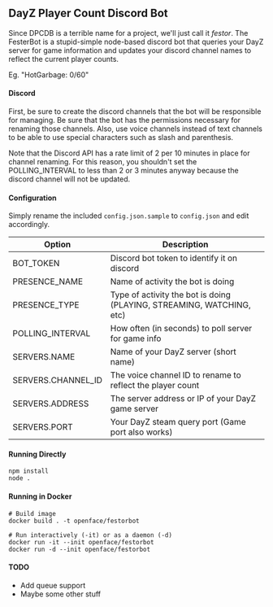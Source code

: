 ## DayZ Player Count Discord Bot

Since DPCDB is a terrible name for a project, we'll just call it *festor*.   The FesterBot is a stupid-simple
node-based discord bot that queries your DayZ server for game information and updates your discord channel
names to reflect the current player counts.

Eg. "HotGarbage: 0/60"

#### Discord

First, be sure to create the discord channels that the bot will be responsible for managing.   Be sure that the bot
has the permissions necessary for renaming those channels.  Also, use voice channels instead of text channels to be
able to use special characters such as slash and parenthesis.  

Note that the Discord API has a rate limit of 2 per 10 minutes in place for channel renaming.  For this reason, you 
shouldn't set the POLLING_INTERVAL to less than 2 or 3 minutes anyway because the discord channel will not be updated.

#### Configuration

Simply rename the included `config.json.sample` to `config.json` and edit accordingly.

| Option | Description |
| ------ | ----------- |
| BOT_TOKEN                 | Discord bot token to identify it on discord |
| PRESENCE_NAME             | Name of activity the bot is doing |
| PRESENCE_TYPE             | Type of activity the bot is doing (PLAYING, STREAMING, WATCHING, etc) |
| POLLING_INTERVAL          | How often (in seconds) to poll server for game info |
| SERVERS.NAME              | Name of your DayZ server (short name) |
| SERVERS.CHANNEL_ID        | The voice channel ID to rename to reflect the player count |
| SERVERS.ADDRESS           | The server address or IP of your DayZ game server |
| SERVERS.PORT              | Your DayZ steam query port (Game port also works) |

#### Running Directly

```
npm install
node .
```

#### Running in Docker

```
# Build image
docker build . -t openface/festorbot

# Run interactively (-it) or as a daemon (-d)
docker run -it --init openface/festorbot
docker run -d --init openface/festorbot
```

#### TODO

* Add queue support
* Maybe some other stuff